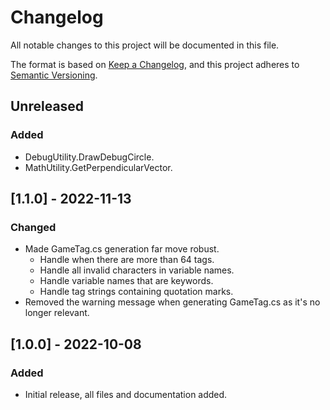 # Changelog
All notable changes to this project will be documented in this file.

The format is based on [Keep a Changelog](https://keepachangelog.com/en/1.0.0/),
and this project adheres to [Semantic Versioning](https://semver.org/spec/v2.0.0.html).

## Unreleased

### Added
* DebugUtility.DrawDebugCircle.
* MathUtility.GetPerpendicularVector.

## [1.1.0] - 2022-11-13

### Changed
* Made GameTag.cs generation far move robust.
  * Handle when there are more than 64 tags.
  * Handle all invalid characters in variable names.
  * Handle variable names that are keywords.
  * Handle tag strings containing quotation marks.
* Removed the warning message when generating GameTag.cs as it's no longer relevant.

## [1.0.0] - 2022-10-08

### Added
- Initial release, all files and documentation added.

